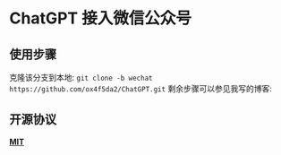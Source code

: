 # ChatGPT 接入微信公众号

## 使用步骤
克隆该分支到本地: `git clone -b wechat https://github.com/ox4f5da2/ChatGPT.git`
剩余步骤可以参见我写的博客: 

## 开源协议
**[MIT](./LICENSE)**